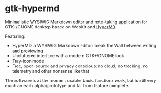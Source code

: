 # gtk-hypermd

Minimalistic WYSIWIG Markdown editor and note-taking application for GTK+/GNOME desktop based on WebKit and [HyperMD](https://github.com/laobubu/HyperMD).

Featuring:
* HyperMD, a WYSIWIG Markdown editor: break the Wall between writing and previewing
* Uncluttered interface with a modern GTK+/GNOME look
* Tray-icon mode
* Free, open-source and privacy conscious: no cloud, no tracking, no telemetry and other nonsense like that

The software is at the moment usable, basic functions work, but is still very much an early alpha/prototype and far from feature complete.

